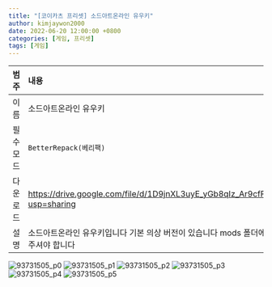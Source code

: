 ```yaml
---
title: "[코이카츠 프리셋] 소드아트온라인 유우키"
author: kimjaywon2000
date: 2022-06-20 12:00:00 +0800
categories: [게임, 프리셋]
tags: [게임]
---
```


| 범주             | 내용            |
|:----------------|:---------------|
| 이름             | 소드아트온라인 유우키  |
| 필수 모드         | `BetterRepack(베리팩)`       |
| 다운로드          | <https://drive.google.com/file/d/1D9jnXL3uyE_yGb8qIz_Ar9cfFAQE_OXU/view?usp=sharing> |
| 설명             | 소드아트온라인 유우키입니다 기본 의상 버전이 있습니다 mods 폴더에 헤어 모드를 넣어주셔야 합니다  |

![93731505_p0](https://user-images.githubusercontent.com/76558033/174738700-8f6736c0-9878-4789-ab6f-a75a9718fab6.png)
![93731505_p1](https://user-images.githubusercontent.com/76558033/174738707-56956044-2a21-4c92-b958-51620af62f6a.png)
![93731505_p2](https://user-images.githubusercontent.com/76558033/174738710-8a1d2854-816d-480d-ada0-fb515c583482.png)
![93731505_p3](https://user-images.githubusercontent.com/76558033/174738714-3c3bf6a2-6e94-47ea-b4c4-d793b726622b.png)
![93731505_p4](https://user-images.githubusercontent.com/76558033/174738718-a4166220-6442-4edb-8ec7-9051e1c28544.png)
![93731505_p5](https://user-images.githubusercontent.com/76558033/174738722-aef5fe0a-4f54-4ac7-b499-804476a89af7.png)
